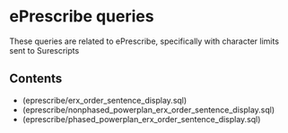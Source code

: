 # ePrescribe queries
These queries are related to ePrescribe, specifically with character limits sent to Surescripts

## Contents
* (eprescribe/erx_order_sentence_display.sql)
* (eprescribe/nonphased_powerplan_erx_order_sentence_display.sql)
* (eprescribe/phased_powerplan_erx_order_sentence_display.sql)